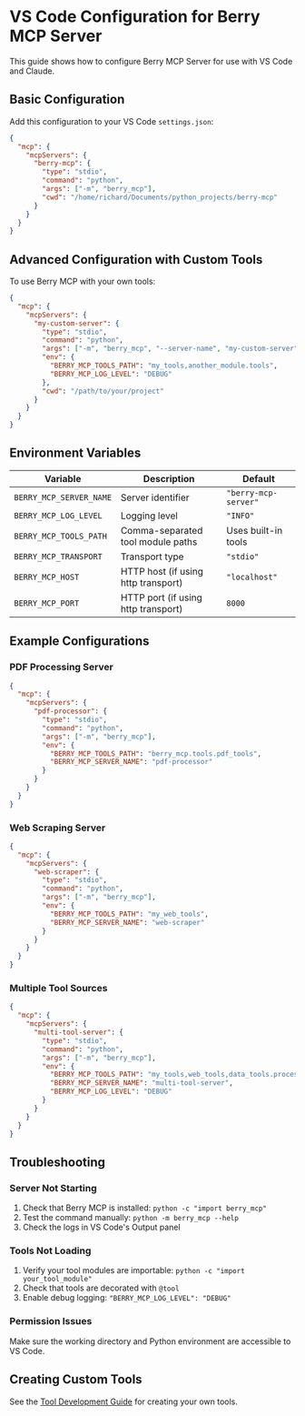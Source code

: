 # VS Code Configuration for Berry MCP Server

This guide shows how to configure Berry MCP Server for use with VS Code and Claude.

## Basic Configuration

Add this configuration to your VS Code `settings.json`:

```json
{
  "mcp": {
    "mcpServers": {
      "berry-mcp": {
        "type": "stdio",
        "command": "python",
        "args": ["-m", "berry_mcp"],
        "cwd": "/home/richard/Documents/python_projects/berry-mcp"
      }
    }
  }
}
```

## Advanced Configuration with Custom Tools

To use Berry MCP with your own tools:

```json
{
  "mcp": {
    "mcpServers": {
      "my-custom-server": {
        "type": "stdio", 
        "command": "python",
        "args": ["-m", "berry_mcp", "--server-name", "my-custom-server"],
        "env": {
          "BERRY_MCP_TOOLS_PATH": "my_tools,another_module.tools",
          "BERRY_MCP_LOG_LEVEL": "DEBUG"
        },
        "cwd": "/path/to/your/project"
      }
    }
  }
}
```

## Environment Variables

| Variable | Description | Default |
|----------|-------------|---------|
| `BERRY_MCP_SERVER_NAME` | Server identifier | `"berry-mcp-server"` |
| `BERRY_MCP_LOG_LEVEL` | Logging level | `"INFO"` |
| `BERRY_MCP_TOOLS_PATH` | Comma-separated tool module paths | Uses built-in tools |
| `BERRY_MCP_TRANSPORT` | Transport type | `"stdio"` |
| `BERRY_MCP_HOST` | HTTP host (if using http transport) | `"localhost"` |
| `BERRY_MCP_PORT` | HTTP port (if using http transport) | `8000` |

## Example Configurations

### PDF Processing Server
```json
{
  "mcp": {
    "mcpServers": {
      "pdf-processor": {
        "type": "stdio",
        "command": "python", 
        "args": ["-m", "berry_mcp"],
        "env": {
          "BERRY_MCP_TOOLS_PATH": "berry_mcp.tools.pdf_tools",
          "BERRY_MCP_SERVER_NAME": "pdf-processor"
        }
      }
    }
  }
}
```

### Web Scraping Server
```json
{
  "mcp": {
    "mcpServers": {
      "web-scraper": {
        "type": "stdio",
        "command": "python",
        "args": ["-m", "berry_mcp"],
        "env": {
          "BERRY_MCP_TOOLS_PATH": "my_web_tools",
          "BERRY_MCP_SERVER_NAME": "web-scraper"
        }
      }
    }
  }
}
```

### Multiple Tool Sources
```json
{
  "mcp": {
    "mcpServers": {
      "multi-tool-server": {
        "type": "stdio",
        "command": "python",
        "args": ["-m", "berry_mcp"],
        "env": {
          "BERRY_MCP_TOOLS_PATH": "my_tools,web_tools,data_tools.processors",
          "BERRY_MCP_SERVER_NAME": "multi-tool-server",
          "BERRY_MCP_LOG_LEVEL": "DEBUG"
        }
      }
    }
  }
}
```

## Troubleshooting

### Server Not Starting
1. Check that Berry MCP is installed: `python -c "import berry_mcp"`
2. Test the command manually: `python -m berry_mcp --help`
3. Check the logs in VS Code's Output panel

### Tools Not Loading
1. Verify your tool modules are importable: `python -c "import your_tool_module"`
2. Check that tools are decorated with `@tool`
3. Enable debug logging: `"BERRY_MCP_LOG_LEVEL": "DEBUG"`

### Permission Issues
Make sure the working directory and Python environment are accessible to VS Code.

## Creating Custom Tools

See the [Tool Development Guide](TOOL_DEVELOPMENT.md) for creating your own tools.